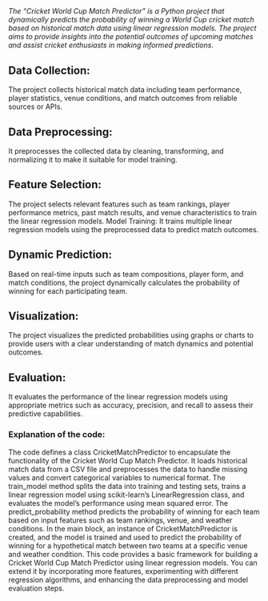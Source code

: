 ##
*The “Cricket World Cup Match Predictor” is a Python project that 
dynamically predicts the probability of winning a World Cup cricket 
match based on historical match data using linear regression models. 
The project aims to provide insights into the potential outcomes of 
upcoming matches and assist cricket enthusiasts in making informed 
predictions.* 

## Data Collection: 
The project collects historical match data including 
team performance, player statistics, venue conditions, and match 
outcomes from reliable sources or APIs.

## Data Preprocessing: 
It preprocesses the collected data by cleaning, 
transforming, and normalizing it to make it suitable for model 
training.

## Feature Selection: 
The project selects relevant features such as team 
rankings, player performance metrics, past match results, and venue 
characteristics to train the linear regression models.
Model Training: It trains multiple linear regression models using the 
preprocessed data to predict match outcomes.

## Dynamic Prediction: 
Based on real-time inputs such as team 
compositions, player form, and match conditions, the project 
dynamically calculates the probability of winning for each 
participating team.

## Visualization: 
The project visualizes the predicted probabilities using 
graphs or charts to provide users with a clear understanding of match 
dynamics and potential outcomes.

## Evaluation: 
It evaluates the performance of the linear regression 
models using appropriate metrics such as accuracy, precision, and 
recall to assess their predictive capabilities.

### Explanation of the code:
The code defines a class CricketMatchPredictor to encapsulate the 
functionality of the Cricket World Cup Match Predictor.
It loads historical match data from a CSV file and preprocesses the 
data to handle missing values and convert categorical variables to 
numerical format.
The train_model method splits the data into training and testing sets, 
trains a linear regression model using scikit-learn’s LinearRegression 
class, and evaluates the model’s performance using mean squared 
error.
The predict_probability method predicts the probability of winning for 
each team based on input features such as team rankings, venue, and 
weather conditions.
In the main block, an instance of CricketMatchPredictor is created, 
and the model is trained and used to predict the probability of winning 
for a hypothetical match between two teams at a specific venue and 
weather condition.
This code provides a basic framework for building a Cricket World 
Cup Match Predictor using linear regression models. You can extend 
it by incorporating more features, experimenting with different 
regression algorithms, and enhancing the data preprocessing and 
model evaluation steps.
